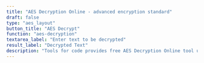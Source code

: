 ```yaml
---
title: "AES Decryption Online - advanced encryption standard"
draft: false
type: "aes_layout"
button_title: "AES Decrypt"
function: "aes-decryption"
textarea_label: "Enter text to be decrypted"
result_label: "Decrypted Text"
description: "Tools for code provides free AES Decryption Online tool using crypto-js wich implements advanced encryption standard in javascript"
---
```


